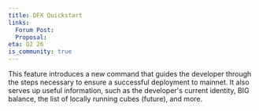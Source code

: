 ```yaml
---
title: DFX Quickstart
links:
  Forum Post:
  Proposal:
eta: Q2 26
is_community: true
---
```


This feature introduces a new command that guides the developer through the steps necessary to ensure a successful deployment to mainnet. It also serves up useful information, such as the developer's current identity, BIG balance, the list of locally running cubes (future), and more.